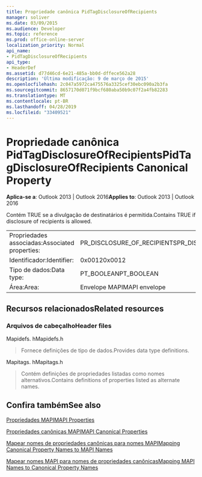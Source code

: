 ```yaml
---
title: Propriedade canônica PidTagDisclosureOfRecipients
manager: soliver
ms.date: 03/09/2015
ms.audience: Developer
ms.topic: reference
ms.prod: office-online-server
localization_priority: Normal
api_name:
- PidTagDisclosureOfRecipients
api_type:
- HeaderDef
ms.assetid: d77d46cd-6e21-485a-bb0d-dffece562a28
description: 'Última modificação: 9 de março de 2015'
ms.openlocfilehash: 2c047a5972ca475576a3325cef30ebc090a2b3fa
ms.sourcegitcommit: 8657170d071f9bcf680aba50b9c07f2a4fb82283
ms.translationtype: MT
ms.contentlocale: pt-BR
ms.lasthandoff: 04/28/2019
ms.locfileid: "33409521"
---
```

# <a name="pidtagdisclosureofrecipients-canonical-property"></a><span data-ttu-id="8f36d-103">Propriedade canônica PidTagDisclosureOfRecipients</span><span class="sxs-lookup"><span data-stu-id="8f36d-103">PidTagDisclosureOfRecipients Canonical Property</span></span>

  
  
<span data-ttu-id="8f36d-104">**Aplica-se a**: Outlook 2013 | Outlook 2016</span><span class="sxs-lookup"><span data-stu-id="8f36d-104">**Applies to**: Outlook 2013 | Outlook 2016</span></span> 
  
<span data-ttu-id="8f36d-105">Contém TRUE se a divulgação de destinatários é permitida.</span><span class="sxs-lookup"><span data-stu-id="8f36d-105">Contains TRUE if disclosure of recipients is allowed.</span></span>
  
|||
|:-----|:-----|
|<span data-ttu-id="8f36d-106">Propriedades associadas:</span><span class="sxs-lookup"><span data-stu-id="8f36d-106">Associated properties:</span></span>  <br/> |<span data-ttu-id="8f36d-107">PR_DISCLOSURE_OF_RECIPIENTS</span><span class="sxs-lookup"><span data-stu-id="8f36d-107">PR_DISCLOSURE_OF_RECIPIENTS</span></span>  <br/> |
|<span data-ttu-id="8f36d-108">Identificador:</span><span class="sxs-lookup"><span data-stu-id="8f36d-108">Identifier:</span></span>  <br/> |<span data-ttu-id="8f36d-109">0x0012</span><span class="sxs-lookup"><span data-stu-id="8f36d-109">0x0012</span></span>  <br/> |
|<span data-ttu-id="8f36d-110">Tipo de dados:</span><span class="sxs-lookup"><span data-stu-id="8f36d-110">Data type:</span></span>  <br/> |<span data-ttu-id="8f36d-111">PT_BOOLEAN</span><span class="sxs-lookup"><span data-stu-id="8f36d-111">PT_BOOLEAN</span></span>  <br/> |
|<span data-ttu-id="8f36d-112">Área:</span><span class="sxs-lookup"><span data-stu-id="8f36d-112">Area:</span></span>  <br/> |<span data-ttu-id="8f36d-113">Envelope MAPI</span><span class="sxs-lookup"><span data-stu-id="8f36d-113">MAPI envelope</span></span>  <br/> |
   
## <a name="related-resources"></a><span data-ttu-id="8f36d-114">Recursos relacionados</span><span class="sxs-lookup"><span data-stu-id="8f36d-114">Related resources</span></span>

### <a name="header-files"></a><span data-ttu-id="8f36d-115">Arquivos de cabeçalho</span><span class="sxs-lookup"><span data-stu-id="8f36d-115">Header files</span></span>

<span data-ttu-id="8f36d-116">Mapidefs. h</span><span class="sxs-lookup"><span data-stu-id="8f36d-116">Mapidefs.h</span></span>
  
> <span data-ttu-id="8f36d-117">Fornece definições de tipo de dados.</span><span class="sxs-lookup"><span data-stu-id="8f36d-117">Provides data type definitions.</span></span>
    
<span data-ttu-id="8f36d-118">Mapitags. h</span><span class="sxs-lookup"><span data-stu-id="8f36d-118">Mapitags.h</span></span>
  
> <span data-ttu-id="8f36d-119">Contém definições de propriedades listadas como nomes alternativos.</span><span class="sxs-lookup"><span data-stu-id="8f36d-119">Contains definitions of properties listed as alternate names.</span></span>
    
## <a name="see-also"></a><span data-ttu-id="8f36d-120">Confira também</span><span class="sxs-lookup"><span data-stu-id="8f36d-120">See also</span></span>



[<span data-ttu-id="8f36d-121">Propriedades MAPI</span><span class="sxs-lookup"><span data-stu-id="8f36d-121">MAPI Properties</span></span>](mapi-properties.md)
  
[<span data-ttu-id="8f36d-122">Propriedades canônicas MAPI</span><span class="sxs-lookup"><span data-stu-id="8f36d-122">MAPI Canonical Properties</span></span>](mapi-canonical-properties.md)
  
[<span data-ttu-id="8f36d-123">Mapear nomes de propriedades canônicas para nomes MAPI</span><span class="sxs-lookup"><span data-stu-id="8f36d-123">Mapping Canonical Property Names to MAPI Names</span></span>](mapping-canonical-property-names-to-mapi-names.md)
  
[<span data-ttu-id="8f36d-124">Mapear nomes MAPI para nomes de propriedades canônicas</span><span class="sxs-lookup"><span data-stu-id="8f36d-124">Mapping MAPI Names to Canonical Property Names</span></span>](mapping-mapi-names-to-canonical-property-names.md)

